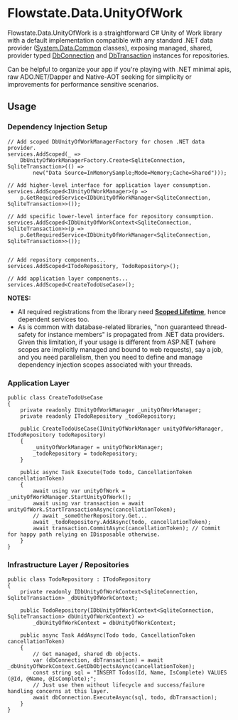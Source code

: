 # Flowstate.Data.UnityOfWork

Flowstate.Data.UnityOfWork is a straightforward C# Unity of Work library with a default implementation compatible with any standard .NET data provider ([System.Data.Common](https://learn.microsoft.com/en-us/dotnet/api/system.data.common?view=net-6.0) classes), exposing managed, shared, provider typed [DbConnection](https://learn.microsoft.com/en-us/dotnet/api/system.data.common.dbconnection?view=net-6.0) and [DbTransaction](https://learn.microsoft.com/en-us/dotnet/api/system.data.common.dbtransaction?view=net-6.0) instances for repositories. 

Can be helpful to organize your app if you're playing with .NET minimal apis, raw ADO.NET/Dapper and Native-AOT seeking for simplicity or improvements for performance sensitive scenarios.


## Usage

### Dependency Injection Setup
``` 
// Add scoped DbUnityOfWorkManagerFactory for chosen .NET data provider.
services.AddScoped(_ =>
    DbUnityOfWorkManagerFactory.Create<SqliteConnection, SqliteTransaction>(() =>
        new("Data Source=InMemorySample;Mode=Memory;Cache=Shared")));

// Add higher-level interface for application layer consumption.
services.AddScoped<IUnityOfWorkManager>(p => 
    p.GetRequiredService<IDbUnityOfWorkManager<SqliteConnection, SqliteTransaction>>());

// Add specific lower-level interface for repository consumption.
services.AddScoped<IDbUnityOfWorkContext<SqliteConnection, SqliteTransaction>>(p =>
    p.GetRequiredService<IDbUnityOfWorkManager<SqliteConnection, SqliteTransaction>>());


// Add repository components...
services.AddScoped<ITodoRepository, TodoRepository>();

// Add application layer components...
services.AddScoped<CreateTodoUseCase>();

```
**NOTES:** 

- All required registrations from the library need [**Scoped Lifetime**](https://learn.microsoft.com/en-us/dotnet/core/extensions/dependency-injection#scoped), hence dependent services too.
- As is common with database-related libraries, "non guaranteed thread-safety for instance members" is propagated from .NET data providers. Given this limitation, if your usage is different from ASP.NET (where scopes are implicitly managed and bound to web requests), say a job, and you need parallelism, then you need to define and manage dependency injection scopes associated with your threads.

### Application Layer

``` 
public class CreateTodoUseCase
{
    private readonly IUnityOfWorkManager _unityOfWorkManager;
    private readonly ITodoRepository _todoRepository;

    public CreateTodoUseCase(IUnityOfWorkManager unityOfWorkManager, ITodoRepository todoRepository)
    {
        _unityOfWorkManager = unityOfWorkManager;
        _todoRepository = todoRepository;
    }

    public async Task Execute(Todo todo, CancellationToken cancellationToken)
    {
        await using var unityOfWork = _unityOfWorkManager.StartUnityOfWork();
        await using var transaction = await unityOfWork.StartTransactionAsync(cancellationToken);
        // await _someOtherRepository.Get...
        await _todoRepository.AddAsync(todo, cancellationToken);
        await transaction.CommitAsync(cancellationToken); // Commit for happy path relying on IDisposable otherwise.
    }
}
```


### Infrastructure Layer / Repositories

``` 
public class TodoRepository : ITodoRepository
{
    private readonly IDbUnityOfWorkContext<SqliteConnection, SqliteTransaction> _dbUnityOfWorkContext;

    public TodoRepository(IDbUnityOfWorkContext<SqliteConnection, SqliteTransaction> dbUnityOfWorkContext) =>
        _dbUnityOfWorkContext = dbUnityOfWorkContext;
    
    public async Task AddAsync(Todo todo, CancellationToken cancellationToken)
    {
        // Get managed, shared db objects.
        var (dbConnection, dbTransaction) = await _dbUnityOfWorkContext.GetDbObjectsAsync(cancellationToken); 
        const string sql = "INSERT Todos(Id, Name, IsComplete) VALUES (@Id, @Name, @IsComplete);";
        // Just use then without lifecycle and success/failure handling concerns at this layer.
        await dbConnection.ExecuteAsync(sql, todo, dbTransaction);
    }
}
```
